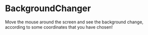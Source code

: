 # BackgroundChanger
Move the mouse around the screen and see the background change, according to some coordinates that you have chosen!
